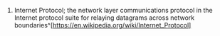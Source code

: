 1. Internet Protocol; the network layer communications protocol in the Internet protocol suite for relaying datagrams across network boundaries^[https://en.wikipedia.org/wiki/Internet_Protocol]